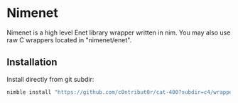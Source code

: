 # Nimenet

Nimenet is a high level Enet library wrapper written in nim. You may also use raw C wrappers located in "nimenet/enet".

## Installation

Install directly from git subdir:

```sh
nimble install "https://github.com/c0ntribut0r/cat-400?subdir=c4/wrappers/nimenet@#head"
```
